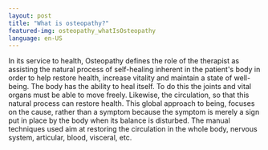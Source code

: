 ```yaml
---
layout: post
title: "What is osteopathy?"
featured-img: osteopathy_whatIsOsteopathy
language: en-US
---
```

In its service to health, Osteopathy defines the role of the therapist as assisting
the natural process of self-healing inherent in the patient's body in order to 
help restore health, increase vitality and maintain a state of well-being. The 
body has the ability to heal itself. To do this the joints and vital organs must
be able to move freely. Likewise, the circulation, so that this natural process
can restore health. This global approach to being, focuses on the cause, rather 
than a symptom because the symptom is merely a sign put in place by the body 
when its balance is disturbed. The manual techniques used aim at restoring the
circulation in the whole body, nervous system, articular,  blood, visceral, etc.
